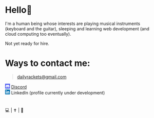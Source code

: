 # Hello👋
  
I'm a human being whose interests are playing musical instruments (keyboard and the guitar), sleeping and learning web development (and cloud computing too eventually).  

Not yet ready for hire.  

# Ways to contact me:
> dailyrackets@gmail.com  

![discord logo](https://github.com/AncientSoup/AncientSoup/blob/main/discord.png) [Discord](https://discord.com/users/704914462238310450)  
![linkedin logo](https://github.com/AncientSoup/AncientSoup/blob/main/linkedin.png) LinkedIn (profile currently under development)
#  
💻 | ✝ | 🎸
